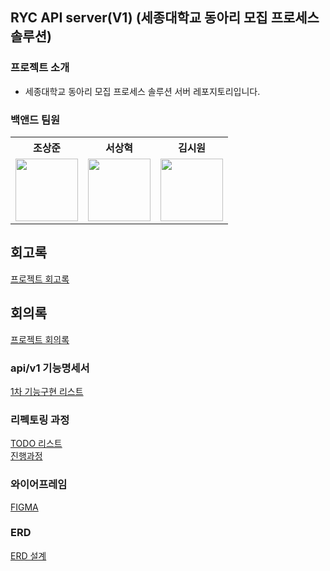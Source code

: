 ## RYC API server(V1) (세종대학교 동아리 모집 프로세스 솔루션)

### 프로젝트 소개

* 세종대학교 동아리 모집 프로세스 솔루션 서버 레포지토리입니다.

### 백앤드 팀원
<table align="">
    <th align="center">조상준</th>
    <th align="center">서상혁</th>
    <th align="center">김시원</th>
    <tr>
        <td align="center">
            <a href="https://github.com/sangjun121"><img src="https://github.com/sangjun121.png" width="100"/></a>
        </td>
        <td align="center">
            <a href="https://github.com/SangHyeok0908"><img src="https://github.com/SangHyeok0908.png" width="100"/></a>
        </td>
        <td align="center">
            <a href="https://github.com/Huro0906"><img src="https://github.com/Huro0906.png" width="100"/></a>
        </td>
    </tr>
</table>

## 회고록
[프로젝트 회고록](http://sangjunn.notion.site)

## 회의록
[프로젝트 회의록](https://sangjunn.notion.site/18e976a7f22380bea053feaba5e15826?pvs=4)

### api/v1 기능명세서
[1차 기능구현 리스트](https://sangjunn.notion.site/5f7ab9f509d54edd9f5096eb5a059c63?v=98aebc87558b47748a3e64466a3cdb8e&pvs=4)

### 리펙토링 과정
[TODO 리스트](https://sangjunn.notion.site/a1135a37b7d543219acd6abc00f4eb60?v=b9acd01179ea4e8daf67a1ae6ad19630&pvs=4)   
[진행과정](https://sangjunn.notion.site/9-10-5c497c6b6e61404a8109054b1bfbb049?pvs=4)

### 와이어프레임
[FIGMA](https://www.figma.com/design/bRET7spZWHW3tV6oKcD3fg/Recruiting-Your-Club!-%EB%94%94%EC%9E%90%EC%9D%B8-%ED%94%84%EB%A1%9C%ED%86%A0%ED%83%80%EC%9E%85?node-id=0-1&t=XmewJnwbVNENIfix-1)

### ERD
[ERD 설계](https://www.erdcloud.com/p/7jod2Hsx3XAPRi48F)
